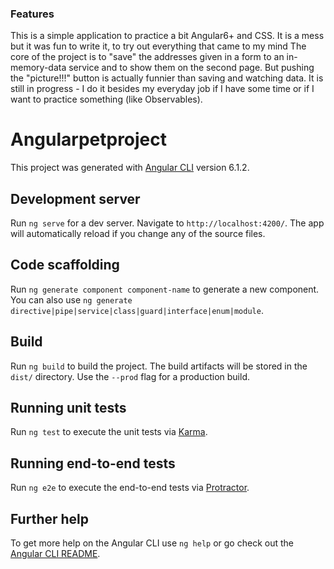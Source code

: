 ### Features

This is a simple application to practice a bit Angular6+ and CSS. It is a mess but it was fun to write it, to try out everything that came to my mind
The core of the project is to "save" the addresses given in a form to an in-memory-data service and to show them on the second page. But pushing the "picture!!!" button is actually funnier than saving and watching data.
It is still in progress - I do it besides my everyday job if I have some time or if I want to practice something (like Observables).

# Angularpetproject

This project was generated with [Angular CLI](https://github.com/angular/angular-cli) version 6.1.2.

## Development server

Run `ng serve` for a dev server. Navigate to `http://localhost:4200/`. The app will automatically reload if you change any of the source files.

## Code scaffolding

Run `ng generate component component-name` to generate a new component. You can also use `ng generate directive|pipe|service|class|guard|interface|enum|module`.

## Build

Run `ng build` to build the project. The build artifacts will be stored in the `dist/` directory. Use the `--prod` flag for a production build.

## Running unit tests

Run `ng test` to execute the unit tests via [Karma](https://karma-runner.github.io).

## Running end-to-end tests

Run `ng e2e` to execute the end-to-end tests via [Protractor](http://www.protractortest.org/).

## Further help

To get more help on the Angular CLI use `ng help` or go check out the [Angular CLI README](https://github.com/angular/angular-cli/blob/master/README.md).
